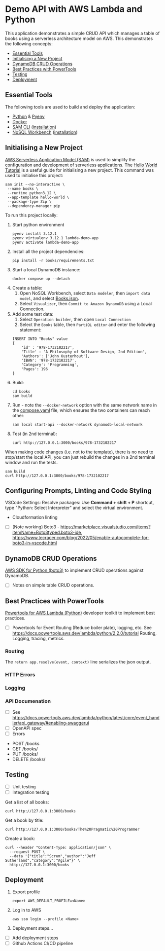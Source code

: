 # Demo API with AWS Lambda and Python
This application demonstrates a simple CRUD API which manages a table of books using a serverless architecture model on AWS. This demonstrates the following concepts:

- [Essential Tools](#essential-tools)
- [Initialising a New Project](#initialising-a-new-project)
- [DynamoDB CRUD Operations](#dynamodb-crud-operations)
- [Best Practices with PowerTools](#best-practices-with-powertools)
- [Testing](#testing)
- [Deployment](#deployment)


## Essential Tools
The following tools are used to build and deploy the application:
- [Python](https://www.python.org/downloads/) & [Pyenv](https://github.com/pyenv/pyenv)
- [Docker](https://hub.docker.com/search/?type=edition&offering=community)
- [SAM CLI](https://docs.aws.amazon.com/serverless-application-model/latest/developerguide/serverless-sam-cli-install.html) ([installation](https://formulae.brew.sh/formula/aws-sam-cli))
- [NoSQL Workbench](https://docs.aws.amazon.com/amazondynamodb/latest/developerguide/workbench.html) ([installation](https://formulae.brew.sh/cask/nosql-workbench))


## Initialising a New Project
[AWS Serverless Application Model (SAM)](https://aws.amazon.com/serverless/sam/) is used to simplify the configuration and development of serverless applications.  The [Hello World Tutorial](https://docs.aws.amazon.com/serverless-application-model/latest/developerguide/serverless-getting-started-hello-world.html) is a useful guide for initialising a new project.  This command was used to initialise this project:
```
sam init --no-interactive \
 --name books \
 --runtime python3.12 \
 --app-template hello-world \
 --package-type Zip \
 --dependency-manager pip
```

To run this project locally:
1. Start python environment
    ```
    pyenv install 3.12.1
    pyenv virtualenv 3.12.1 lambda-demo-app
    pyenv activate lambda-demo-app
    ```
1. Install all the project dependencies:
    ```
    pip install -r books/requirements.txt
    ```
1. Start a local DynamoDB instance:
    ```
    docker compose up --detach
    ```
1. Create a table:
    1. Open NoSQL Workbench, select `Data modeler`, then `import data model`, and select [Books.json](/Books.json).
    1. Select `Visualizer`, then `Commit to Amazon DynamoDB` using a Local Connection.
1. Add some test data:
    1. Select `Operation builder`, then open `Local Connection`
    1. Select the `Books` table, then `PartiQL editor` and enter the following statement:
    ```
    INSERT INTO "Books" value 
    {
        'id' : '978-1732102217',
        'Title' : 'A Philosophy of Software Design, 2nd Edition',
        'Authors': ['John Ousterhout'],
        'IBAN': '978-1732102217',
        'Category': 'Programming',
        'Pages': 196
    }
    ```
1. Build:
    ```
    cd books
    sam build
    ```
1. Run - note the `--docker-network` option with the same network name in the [compose.yaml](/compose.yaml) file, which ensures the two containers can reach other:
    ```
    sam local start-api --docker-network dynamodb-local-network
    ```
1. Test (in 2nd terminal):
    ```
    curl http://127.0.0.1:3000/books/978-1732102217
    ```

When making code changes (i.e. not to the template), there is no need to stop/start the local API, you can just rebuild the changes in a 2nd terminal window and run the tests.
```
sam build
curl http://127.0.0.1:3000/books/978-1732102217
```

## Configuring Prompts, Linting and Code Styling
VSCode Settings:
Resolve packages: Use **Command + shift + P** shortcut, type "Python: Select Interpreter" and select the virtual environment.

- Cloudformation linting
- [ ] (Note working) Boto3 - https://marketplace.visualstudio.com/items?itemName=Boto3typed.boto3-ide, https://www.tecracer.com/blog/2022/05/enable-autocomplete-for-boto3-in-vscode.html


## DynamoDB CRUD Operations
[AWS SDK for Python (boto3)](https://boto3.amazonaws.com/v1/documentation/api/latest/index.html) to implement CRUD operations against DynamoDB.

- [ ] Notes on simple table CRUD operations.

## Best Practices with PowerTools
[Powertools for AWS Lambda (Python)](https://docs.powertools.aws.dev/lambda/python/latest/) developer toolkit to implement best practices.

- [ ] Powertools for Event Routing (Reduce boiler plate), logging, etc. See https://docs.powertools.aws.dev/lambda/python/2.2.0/tutorial
Routing, Logging, tracing, metrics.

### Routing
The `return app.resolve(event, context)` line serializes the json output.

### HTTP Errors


### Logging



### API Documenation
- [ ] See https://docs.powertools.aws.dev/lambda/python/latest/core/event_handler/api_gateway/#enabling-swaggerui
- [ ] OpenAPI spec
- [ ] Errors

- POST /books
- GET /books/<id>
- PUT /books/<id>
- DELETE /books/<id>

## Testing
- [ ] Unit testing
- [ ] Integration testing 

Get a list of all books:
```
curl http://127.0.0.1:3000/books
```

Get a book by title:
```
curl http://127.0.0.1:3000/books/The%20Pragmatic%20Programmer
```

Create a book:
```
curl --header "Content-Type: application/json" \
  --request POST \
  --data '{"title":"Scrum","author":"Jeff Sutherland","category":"Agile"}' \
  http://127.0.0.1:3000/books
```


## Deployment
1. Export profile
    ```
    export AWS_DEFAULT_PROFILE=<Name>
    ```
1. Log in to AWS
    ```
    aws sso login --profile <Name>
    ```
1. Deployment steps...

- [ ] Add deployment steps
- [ ] Github Actions CI/CD pipeline